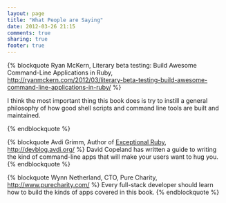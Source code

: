 ```yaml
---
layout: page
title: "What People are Saying"
date: 2012-03-26 21:15
comments: true
sharing: true
footer: true
---
```


{% blockquote Ryan McKern, Literary beta testing: Build Awesome Command-Line Applications in Ruby, http://ryanmckern.com/2012/03/literary-beta-testing-build-awesome-command-line-applications-in-ruby/ %}

I think the most important thing this book does is try to instill a general philosophy of how good shell scripts and command line tools are built and maintained.

{% endblockquote %}

{% blockquote Avdi Grimm, Author of <u>Exceptional Ruby</u>, http://devblog.avdi.org/ %}
David Copeland has written a guide to writing the kind of command-line apps that will make your users want to hug you. 
{% endblockquote %}

{% blockquote Wynn Netherland, CTO, Pure Charity, http://www.purecharity.com/ %}
Every full-stack developer should learn how to build the kinds of apps covered in this book.
{% endblockquote %}

